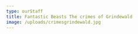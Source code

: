```yaml
---
type: ourStaff
title: Fantastic Beasts The crimes of Grindewald
image: /uploads/crimesgrindewald.jpg
---
```


